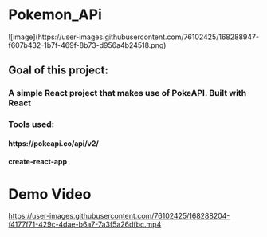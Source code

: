 <h1> Pokemon_APi </h1>
![image](https://user-images.githubusercontent.com/76102425/168288947-f607b432-1b7f-469f-8b73-d956a4b24518.png)

<h2>Goal of this project:</h2>
<h3>A simple React project that makes use of PokeAPI. Built with React </h2>
  
<h3> Tools used:</h3>
     <h4>https://pokeapi.co/api/v2/</h4>
       <h4>create-react-app</h4>


<h1>Demo Video</h1>
   


https://user-images.githubusercontent.com/76102425/168288204-f4177f71-429c-4dae-b6a7-7a3f5a26dfbc.mp4

